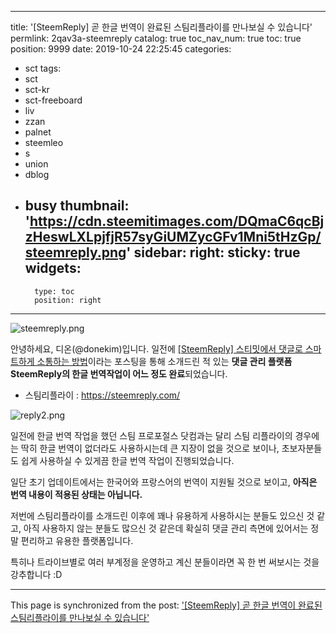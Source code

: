 
---
title: '[SteemReply] 곧 한글 번역이 완료된 스팀리플라이를 만나보실 수 있습니다'
permlink: 2qav3a-steemreply
catalog: true
toc_nav_num: true
toc: true
position: 9999
date: 2019-10-24 22:25:45
categories:
- sct
tags:
- sct
- sct-kr
- sct-freeboard
- liv
- zzan
- palnet
- steemleo
- s
- union
- dblog
- busy
thumbnail: 'https://cdn.steemitimages.com/DQmaC6qcBjzHeswLXLpjfjR57syGiUMZycGFv1Mni5tHzGp/steemreply.png'
sidebar:
    right:
        sticky: true
widgets:
    -
        type: toc
        position: right
---


![steemreply.png](https://cdn.steemitimages.com/DQmaC6qcBjzHeswLXLpjfjR57syGiUMZycGFv1Mni5tHzGp/steemreply.png)

안녕하세요, 디온(@donekim)입니다. 일전에 [[SteemReply] 스티밋에서 댓글로 스마트하게 소통하는 방법](https://www.steemcoinpan.com/sct/@donekim/steemreply)이라는 포스팅을 통해 소개드린 적 있는 **댓글 관리 플랫폼 SteemReply의 한글 번역작업이 어느 정도 완료**되었습니다.

- 스팀리플라이 : https://steemreply.com/

![reply2.png](https://cdn.steemitimages.com/DQmbMr7UxSzhGbw8ThmonN5GEnit15hCKrfxVQ27qg2uHhR/reply2.png)

일전에 한글 번역 작업을 했던 스팀 프로포절스 닷컴과는 달리 스팀 리플라이의 경우에는 딱히 한글 번역이 없더라도 사용하시는데 큰 지장이 없을 것으로 보이나, 초보자분들도 쉽게 사용하실 수 있게끔 한글 번역 작업이 진행되었습니다. 

일단 초기 업데이트에서는 한국어와 프랑스어의 번역이 지원될 것으로 보이고, **아직은 번역 내용이 적용된 상태는 아닙니다.**

저번에 스팀리플라이를 소개드린 이후에 꽤나 유용하게 사용하시는 분들도 있으신 것 같고, 아직 사용하지 않는 분들도 많으신 것 같은데 확실히 댓글 관리 측면에 있어서는 정말 편리하고 유용한 플랫폼입니다. 

특히나 트라이브별로 여러 부계정을 운영하고 계신 분들이라면 꼭 한 번 써보시는 것을 강추합니다 :D

- - -

This page is synchronized from the post: ['[SteemReply] 곧 한글 번역이 완료된 스팀리플라이를 만나보실 수 있습니다'](https://steemit.com/@donekim/2qav3a-steemreply)
